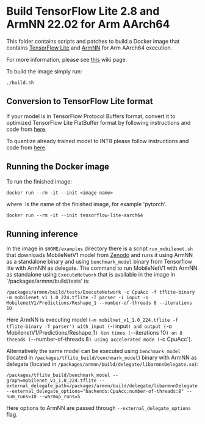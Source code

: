 # Build TensorFlow Lite 2.8 and ArmNN 22.02 for Arm AArch64

This folder contains scripts and patches to build a Docker image that contains [TensorFlow Lite](https://www.tensorflow.org/lite) and [ArmNN](https://developer.arm.com/ip-products/processors/machine-learning/arm-nn) for Arm AArch64 execution.

For more information, please see [this](https://gitlab.com/arm-hpc/packages/-/wikis/packages/tensorflow-lite) wiki page.

To build the image simply run:

``` ./build.sh ```

## Conversion to TensorFlow Lite format

If your model is in TensorFlow Protocol Buffers format, convert it to optimized TensorFlow Lite FlatBuffer format by following instructions and code from [here](https://gitlab.com/arm-hpc/packages/-/wikis/packages/tensorflow-lite#conversion-to-tensorflow-lite-format).

To quantize already trained model to INT8 please follow instructions and code from [here](https://gitlab.com/arm-hpc/packages/-/wikis/packages/tensorflow-lite#post-training-integer-quantization).

## Running the Docker image
To run the finished image:

```docker run --rm -it --init <image name> ```

where <image name> is the name of the finished image, for example 'pytorch'.

```docker run --rm -it --init tensorflow-lite-aarch64```


## Running inference

In the image in `$HOME/examples` directory there is a script `run_mobilenet.sh` that downloads MobileNetV1 model from [Zenodo](https://zenodo.org/record/2269307/files/mobilenet_v1_1.0_224.tgz) and runs it using ArmNN as a standalone binary and using `benchmark_model` binary from Tensorflow lite with ArmNN as delegate. The command to run MobileNetV1 with ArmNN as standalone using `ExecuteNetwork` that is available in the image in `/packages/armnn/build/tests' is:

```
/packages/armnn/build/tests/ExecuteNetwork -c CpuAcc -f tflite-binary -m mobilenet_v1_1.0_224.tflite -T parser -i input -o MobilenetV1/Predictions/Reshape_1 --number-of-threads 8 --iterations 10
```

Here ArmNN is executing model (`-m mobilnet_v1_1.0_224.tflite -f tflite-binary -T parser') with input (`-i input`) and output (`-o MobilenetV1/Predictions/Reshape_1`) ten times (`--iterations 10`) on 8 threads (`--number-of-threads 8`) using accelerated mode (`-c CpuAcc`).

Alternatively the same model can be executed using `benchmark_model` (located in `/packages/tflite_build/benchmark_model`) binary with ArmNN as delegate (located in `/packages/armnn/build/delegate/libarmnnDelegate.so`):

```
/packages/tflite_build/benchmark_model --graph=mobilenet_v1_1.0_224.tflite --external_delegate_path=/packages/armnn/build/delegate/libarmnnDelegate.so --external_delegate_options="backends:CpuAcc;number-of-threads:8" --num_runs=10 --warmup_runs=5
```

Here options to ArmNN are passed through `--external_delegate_options` flag.